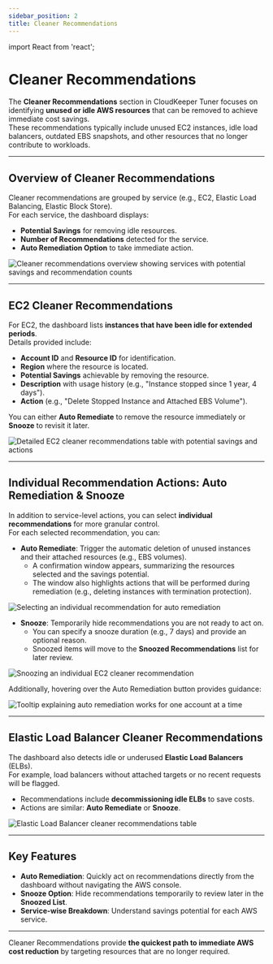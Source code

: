 ```yaml
---
sidebar_position: 2
title: Cleaner Recommendations
---
```


import React from 'react';

# Cleaner Recommendations

The **Cleaner Recommendations** section in CloudKeeper Tuner focuses on identifying **unused or idle AWS resources** that can be removed to achieve immediate cost savings.  
These recommendations typically include unused EC2 instances, idle load balancers, outdated EBS snapshots, and other resources that no longer contribute to workloads.

---

## Overview of Cleaner Recommendations

Cleaner recommendations are grouped by service (e.g., EC2, Elastic Load Balancing, Elastic Block Store).  
For each service, the dashboard displays:

- **Potential Savings** for removing idle resources.
- **Number of Recommendations** detected for the service.
- **Auto Remediation Option** to take immediate action.

<div style={{ textAlign: 'center' }}>
  <img src="/img/tunerrecommend/cleaner-overview.png" alt="Cleaner recommendations overview showing services with potential savings and recommendation counts" />
</div>

---

## EC2 Cleaner Recommendations

For EC2, the dashboard lists **instances that have been idle for extended periods**.  
Details provided include:

- **Account ID** and **Resource ID** for identification.
- **Region** where the resource is located.
- **Potential Savings** achievable by removing the resource.
- **Description** with usage history (e.g., "Instance stopped since 1 year, 4 days").
- **Action** (e.g., "Delete Stopped Instance and Attached EBS Volume").

You can either **Auto Remediate** to remove the resource immediately or **Snooze** to revisit it later.

<div style={{ textAlign: 'center' }}>
  <img src="/img/tunerrecommend/cleaner-ec2-details.png" alt="Detailed EC2 cleaner recommendations table with potential savings and actions" />
</div>

---

## Individual Recommendation Actions: Auto Remediation & Snooze

In addition to service-level actions, you can select **individual recommendations** for more granular control.  
For each selected recommendation, you can:

- **Auto Remediate**: Trigger the automatic deletion of unused instances and their attached resources (e.g., EBS volumes).  
  - A confirmation window appears, summarizing the resources selected and the savings potential.  
  - The window also highlights actions that will be performed during remediation (e.g., deleting instances with termination protection).  

<div style={{ textAlign: 'center' }}>
  <img src="/img/tunerrecommend/cleaner-auto-remediate-select.png" alt="Selecting an individual recommendation for auto remediation" />
</div>

- **Snooze**: Temporarily hide recommendations you are not ready to act on.  
  - You can specify a snooze duration (e.g., 7 days) and provide an optional reason.  
  - Snoozed items will move to the **Snoozed Recommendations** list for later review.  

<div style={{ textAlign: 'center' }}>
  <img src="/img/tunerrecommend/cleaner-snooze-selection.png" alt="Snoozing an individual EC2 cleaner recommendation" />
</div>

Additionally, hovering over the Auto Remediation button provides guidance:

<div style={{ textAlign: 'center' }}>
  <img src="/img/tunerrecommend/cleaner-auto-remediate-tooltip.png" alt="Tooltip explaining auto remediation works for one account at a time" />
</div>

---

## Elastic Load Balancer Cleaner Recommendations

The dashboard also detects idle or underused **Elastic Load Balancers** (ELBs).  
For example, load balancers without attached targets or no recent requests will be flagged.

- Recommendations include **decommissioning idle ELBs** to save costs.
- Actions are similar: **Auto Remediate** or **Snooze**.

<div style={{ textAlign: 'center' }}>
  <img src="/img/tunerrecommend/cleaner-elb-details.png" alt="Elastic Load Balancer cleaner recommendations table" />
</div>

---

## Key Features

- **Auto Remediation**: Quickly act on recommendations directly from the dashboard without navigating the AWS console.
- **Snooze Option**: Hide recommendations temporarily to review later in the **Snoozed List**.
- **Service-wise Breakdown**: Understand savings potential for each AWS service.

---

Cleaner Recommendations provide **the quickest path to immediate AWS cost reduction** by targeting resources that are no longer required.

